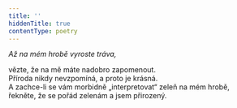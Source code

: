 ```yaml
---
title: ''
hiddenTitle: true
contentType: poetry
---
```


<section>

_Až na mém hrobě vyroste tráva,_

vězte, že na mě máte nadobro zapomenout.  
Příroda nikdy nevzpomíná, a proto je krásná.  
A zachce-li se vám morbidně „interpretovat“ zeleň na mém hrobě,  
řekněte, že se pořád zelenám a jsem přirozený.

</section>
